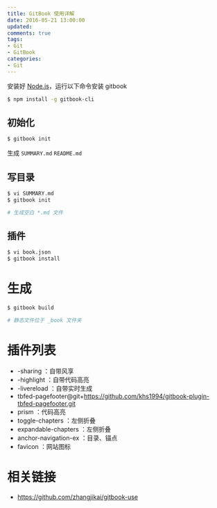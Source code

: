 ```yaml
---
title: GitBook 使用详解
date: 2016-05-21 13:00:00
updated:
comments: true
tags:
- Git
- GitBook
categories:
- Git
---
```


安装好 [Node.js](/nodejs/README.html)，运行以下命令安装 gitbook

```bash
$ npm install -g gitbook-cli
```

<!--more-->

## 初始化

```bash
$ gitbook init
```

生成 `SUMMARY.md` `README.md`

## 写目录

```bash
$ vi SUMMARY.md
$ gitbook init

# 生成空白 *.md 文件
```

## 插件

```bash
$ vi book.json
$ gitbook install
```

# 生成

```bash
$ gitbook build

# 静态文件位于 _book 文件夹
```

# 插件列表

* -sharing                ：自带风享
* -highlight              ：自带代码高亮
* -livereload             ：自带实时生成
* tbfed-pagefooter@git+https://github.com/khs1994/gitbook-plugin-tbfed-pagefooter.git
* prism                   ：代码高亮
* toggle-chapters         ：左侧折叠
* expandable-chapters     ：左侧折叠
* anchor-navigation-ex    ：目录、锚点
* favicon                 ：网站图标

# 相关链接

* https://github.com/zhangjikai/gitbook-use
